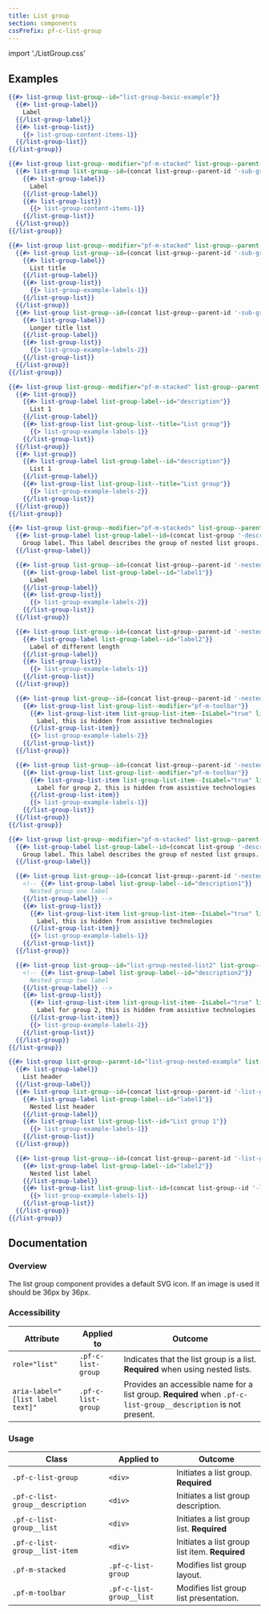 ```yaml
---
title: List group
section: components
cssPrefix: pf-c-list-group
---
```


import './ListGroup.css'

## Examples

```hbs title=Basic
{{#> list-group list-group--id="list-group-basic-example"}}
  {{#> list-group-label}}
    Label
  {{/list-group-label}}
  {{#> list-group-list}}
    {{> list-group-content-items-1}}
  {{/list-group-list}}
{{/list-group}}
```

```hbs title=Chip-groups
{{#> list-group list-group--modifier="pf-m-stacked" list-group--parent-id="chip-group-example"}}
  {{#> list-group list-group--id=(concat list-group--parent-id '-sub-group1') list-group--IsNested="true"}}
    {{#> list-group-label}}
      Label
    {{/list-group-label}}
    {{#> list-group-list}}
      {{> list-group-content-items-1}}
    {{/list-group-list}}
  {{/list-group}}
{{/list-group}}
```

```hbs title=Chip-groups
{{#> list-group list-group--modifier="pf-m-stacked" list-group--parent-id="chip-group-example"}}
  {{#> list-group list-group--id=(concat list-group--parent-id '-sub-group1') list-group--IsNested="true"}}
    {{#> list-group-label}}
      List title
    {{/list-group-label}}
    {{#> list-group-list}}
      {{> list-group-example-labels-1}}
    {{/list-group-list}}
  {{/list-group}}
  {{#> list-group list-group--id=(concat list-group--parent-id '-sub-group2') list-group--IsNested="true"}}
    {{#> list-group-label}}
      Longer title list
    {{/list-group-label}}
    {{#> list-group-list}}
      {{> list-group-example-labels-2}}
    {{/list-group-list}}
  {{/list-group}}
{{/list-group}}
```

```hbs title=Stacked-example
{{#> list-group list-group--modifier="pf-m-stacked" list-group--parent-id="list-group-stacked-example"}}
  {{#> list-group}}
    {{#> list-group-label list-group-label--id="description"}}
      List 1
    {{/list-group-label}}
    {{#> list-group-list list-group-list--title="List group"}}
      {{> list-group-example-labels-1}}
    {{/list-group-list}}
  {{/list-group}}
  {{#> list-group}}
    {{#> list-group-label list-group-label--id="description"}}
      List 1
    {{/list-group-label}}
    {{#> list-group-list list-group-list--title="List group"}}
      {{> list-group-example-labels-2}}
    {{/list-group-list}}
  {{/list-group}}
{{/list-group}}
```

```hbs title=Nested-pill-groups-example
{{#> list-group list-group--modifier="pf-m-stackeds" list-group--parent-id="nested-pill-groups-example" list-group--attribute='role="list"'}}
  {{#> list-group-label list-group-label--id=(concat list-group '-description1') list-group-label--modifier="pf-m-header"}}
    Group label. This label describes the group of nested list groups.
  {{/list-group-label}}

  {{#> list-group list-group--id=(concat list-group--parent-id '-nested-list1') list-group--attribute='' list-group--modifier='pf-m-toolbar'}}
    {{#> list-group-label list-group-label--id="label1"}}
      Label
    {{/list-group-label}}
    {{#> list-group-list}}
      {{> list-group-example-labels-2}}
    {{/list-group-list}}
  {{/list-group}}

  {{#> list-group list-group--id=(concat list-group--parent-id '-nested-list2') list-group--attribute='' list-group--modifier='pf-m-toolbar'}}
    {{#> list-group-label list-group-label--id="label2"}}
      Label of different length
    {{/list-group-label}}
    {{#> list-group-list}}
      {{> list-group-example-labels-1}}
    {{/list-group-list}}
  {{/list-group}}

  {{#> list-group list-group--id=(concat list-group--parent-id '-nested-list3') list-group--attribute='' list-group--modifier=''}}
    {{#> list-group-list list-group-list--modifier="pf-m-toolbar"}}
      {{#> list-group-list-item list-group-list-item--IsLabel="true" list-group-list-item--id=(concat list-group-id '-label3')}}
        Label, this is hidden from assistive technologies
      {{/list-group-list-item}}
      {{> list-group-example-labels-2}}
    {{/list-group-list}}
  {{/list-group}}

  {{#> list-group list-group--id=(concat list-group--parent-id '-nested-list4') list-group--attribute='' list-group--modifier=''}}
    {{#> list-group-list list-group-list--modifier="pf-m-toolbar"}}
      {{#> list-group-list-item list-group-list-item--IsLabel="true" list-group-list-item--id=(concat list-group-id '-label4')}}
        Label for group 2, this is hidden from assistive technologies
      {{/list-group-list-item}}
      {{> list-group-example-labels-1}}
    {{/list-group-list}}
  {{/list-group}}
{{/list-group}}
```

```hbs title=Nested-example
{{#> list-group list-group--modifier="pf-m-stacked" list-group--parent-id="list-group-nested-example" list-group--attribute='role="list"'}}
  {{#> list-group-label list-group-label--id=(concat list-group '-description1')}}
    Group label. This label describes the group of nested list groups.
  {{/list-group-label}}

  {{#> list-group list-group--id=(concat list-group--parent-id '-nested-list1') list-group--attribute='' list-group--modifier=''}}
    <!-- {{#> list-group-label list-group-label--id="description1"}}
      Nested group one label
    {{/list-group-label}} -->
    {{#> list-group-list}}
      {{#> list-group-list-item list-group-list-item--IsLabel="true" list-group-list-item--id=(concat list-group-id '-label1')}}
        Label, this is hidden from assistive technologies
      {{/list-group-list-item}}
      {{> list-group-example-labels-1}}
    {{/list-group-list}}
  {{/list-group}}

  {{#> list-group list-group--id="list-group-nested-list2" list-group--attribute='' list-group--modifier=''}}
    <!-- {{#> list-group-label list-group-label--id="description2"}}
      Nested group two label
    {{/list-group-label}} -->
    {{#> list-group-list}}
      {{#> list-group-list-item list-group-list-item--IsLabel="true" list-group-list-item--id=(concat list-group-id '-label2')}}
        Label for group 2, this is hidden from assistive technologies
      {{/list-group-list-item}}
      {{> list-group-example-labels-2}}
    {{/list-group-list}}
  {{/list-group}}
{{/list-group}}
```

```hbs title=Nested-example-inline-labels
{{#> list-group list-group--parent-id="list-group-nested-example" list-group--attribute='role="list"'}}
  {{#> list-group-label}}
    List header
  {{/list-group-label}}
  {{#> list-group list-group--id=(concat list-group--parent-id '-list-group-nested-list1') list-group--modifier="pf-m-inline" list-group--attribute=''}}
    {{#> list-group-label list-group-label--id="label1"}}
      Nested list header
    {{/list-group-label}}
    {{#> list-group-list list-group-list--id="List group 1"}}
      {{> list-group-example-labels-1}}
    {{/list-group-list}}
  {{/list-group}}

  {{#> list-group list-group--id=(concat list-group--parent-id '-list-group-nested-list2') list-group--modifier="pf-m-inline" list-group--attribute=""}}
    {{#> list-group-label list-group-label--id="label2"}}
      Nested list label
    {{/list-group-label}}
    {{#> list-group-list list-group-list--id=(concat list-group--id '-list2')}}
      {{> list-group-example-labels-1}}
    {{/list-group-list}}
  {{/list-group}}
{{/list-group}}
```

## Documentation

### Overview

The list group component provides a default SVG icon. If an image is used it should be 36px by 36px.

### Accessibility

| Attribute | Applied to | Outcome |
| -- | -- | -- |
| `role="list"` | `.pf-c-list-group` | Indicates that the list group is a list. **Required** when using nested lists. |
| `aria-label="[list label text]"` | `.pf-c-list-group` | Provides an accessible name for a list group. **Required** when `.pf-c-list-group__description` is not present. |

### Usage

| Class | Applied to | Outcome |
| -- | -- | -- |
| `.pf-c-list-group` | `<div>` | Initiates a list group. **Required** |
| `.pf-c-list-group__description` | `<div>` | Initiates a list group description. |
| `.pf-c-list-group__list` | `<div>` | Initiates a list group list. **Required** |
| `.pf-c-list-group__list-item` | `<div>` | Initiates a list group list item. **Required** |
| `.pf-m-stacked` | `.pf-c-list-group` | Modifies list group layout. |
| `.pf-m-toolbar` | `.pf-c-list-group__list` | Modifies list group list presentation. |

